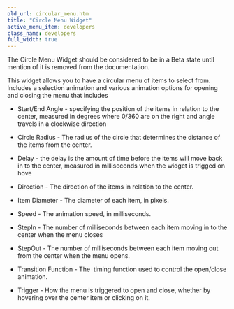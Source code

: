```yaml
---
old_url: circular_menu.htm
title: "Circle Menu Widget"
active_menu_item: developers
class_name: developers
full_width: true
---
```



The Circle Menu Widget should be considered to be in a Beta state until mention of it is removed from the documentation.

This widget allows you to have a circular menu of items to select from. Includes a selection animation and various animation options for opening and closing the menu that includes

 - Start/End Angle - specifying the position of the items in relation to the center, measured in degrees where 0/360 are on the right and angle travels in a clockwise direction

 - Circle Radius - The radius of the circle that determines the distance of the items from the center.

 - Delay - the delay is the amount of time before the items will move back in to the center, measured in milliseconds when the widget is trigged on hove

 - Direction - The direction of the items in relation to the center.

 - Item Diameter - The diameter of each item, in pixels.

 - Speed - The animation speed, in milliseconds.

 - StepIn - The number of milliseconds between each item moving in to the center when the menu closes

 - StepOut - The number of milliseconds between each item moving out from the center when the menu opens.

 - Transition Function - The  timing function used to control the open/close animation.

 - Trigger - How the menu is triggered to open and close, whether by hovering over the center item or clicking on it.


